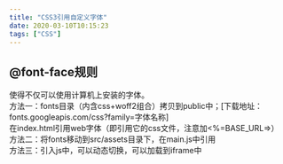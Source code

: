 ```yaml
---
title: "CSS3引用自定义字体"
date: 2020-03-10T10:15:23
tags: ["CSS"]
---
```


## @font-face规则
使得不仅可以使用计算机上安装的字体。    
方法一：fonts目录（内含css+woff2组合）拷贝到public中；[下载地址：fonts.googleapis.com/css?family=字体名称]    
在index.html引用web字体（即引用它的css文件，注意加<%=BASE_URL=>）   
方法二：将fonts移动到src/assets目录下，在main.js中引用    
方法三：引入js中，可以动态切换，可以加载到iframe中

